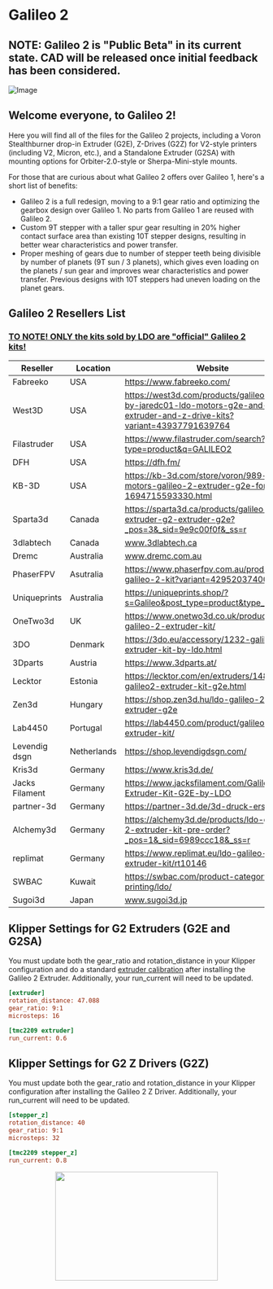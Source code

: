 # Galileo 2

## NOTE: Galileo 2 is "Public Beta" in its current state.  CAD will be released once initial feedback has been considered.

![Image](./images/g2extruders.png)

## Welcome everyone, to Galileo 2!

Here you will find all of the files for the Galileo 2 projects, including a Voron Stealthburner drop-in Extruder (G2E), Z-Drives (G2Z) for V2-style printers (including V2, Micron, etc.), and a Standalone Extruder (G2SA) with mounting options for Orbiter-2.0-style or Sherpa-Mini-style mounts.

For those that are curious about what Galileo 2 offers over Galileo 1, here's a short list of benefits:
 * Galileo 2 is a full redesign, moving to a 9:1 gear ratio and optimizing the gearbox design over Galileo 1.  No parts from Galileo 1 are reused with Galileo 2.
 * Custom 9T stepper with a taller spur gear resulting in 20% higher contact surface area than existing 10T stepper designs, resulting in better wear characteristics and power transfer.
 * Proper meshing of gears due to number of stepper teeth being divisible by number of planets (9T sun / 3 planets), which gives even loading on the planets / sun gear and improves wear characteristics and power transfer.  Previous designs with 10T steppers had uneven loading on the planet gears.

## Galileo 2 Resellers List
### <ins>TO NOTE!  ONLY the kits sold by LDO are "official" Galileo 2 kits!</ins>

| Reseller        | Location      | Website                                                                                                                         |
|---------------- |-------------  |-------------------------------------------------------------------------------------------------------------------------------  |
|    Fabreeko     |     USA       | https://www.fabreeko.com/                                                                                                       |
|     West3D      |     USA       | https://west3d.com/products/galileo-2-kit-by-jaredc01-ldo-motors-g2e-and-g2z-extruder-and-z-drive-kits?variant=43937791639764   |
|   Filastruder   |     USA       | https://www.filastruder.com/search?type=product&q=GALILEO2                                                                      |
|       DFH       |     USA       | https://dfh.fm/                                                                                                                 |
|      KB-3D      |     USA       | https://kb-3d.com/store/voron/989-ldo-motors-galileo-2-extruder-g2e-for-voron-1694715593330.html                                |
|    Sparta3d     |    Canada     | https://sparta3d.ca/products/galileo-2-extruder-g2-extruder-g2e?_pos=3&_sid=9e9c00f0f&_ss=r                                     |
|    3dlabtech    |    Canada     | www.3dlabtech.ca                                                                                                                |
|      Dremc      |  Australia    | www.dremc.com.au                                                                                                                |
|    PhaserFPV    |  Asutralia    | https://www.phaserfpv.com.au/products/ldo-galileo-2-kit?variant=42952037400747                                                  |
|  Uniqueprints   |  Australia    | https://uniqueprints.shop/?s=Galileo&post_type=product&type_aws=true                                                            |
|    OneTwo3d     |      UK       | https://www.onetwo3d.co.uk/product/ldo-galileo-2-extruder-kit/                                                                  |
|       3DO       |   Denmark     | https://3do.eu/accessory/1232-galileo-2-extruder-kit-by-ldo.html                                                                |
|     3Dparts     |   Austria     | https://www.3dparts.at/                                                                                                         |
|     Lecktor     |   Estonia     | https://lecktor.com/en/extruders/1480-galileo2-extruder-kit-g2e.html                                                            |
|      Zen3d      |   Hungary     | https://shop.zen3d.hu/ldo-galileo-2-extruder-g2e                                                                                |
|     Lab4450     |   Portugal    | https://lab4450.com/product/galileo-2-extruder-kit/                                                                             |
|  Levendig dsgn  | Netherlands   | https://shop.levendigdsgn.com/                                                                                                  |
|     Kris3d      |   Germany     | https://www.kris3d.de/                                                                                                          |
| Jacks Filament  |   Germany     | https://www.jacksfilament.com/Galileo-2-Extruder-Kit-G2E-by-LDO                                                                 |
|   partner-3d    |   Germany     | https://partner-3d.de/3d-druck-ersatzteile/                                                                                     |
|    Alchemy3d    |   Germany     | https://alchemy3d.de/products/ldo-galileo-2-extruder-kit-pre-order?_pos=1&_sid=6989ccc18&_ss=r                                  |
|    replimat     |   Germany     | https://www.replimat.eu/ldo-galileo-2-extruder-kit/rt10146                                                                      |
|      SWBAC      |    Kuwait     |  https://swbac.com/product-category/3d-printing/ldo/                                                                            |
|     Sugoi3d     |    Japan      | www.sugoi3d.jp                                                                                                                  |

## Klipper Settings for G2 Extruders (G2E and G2SA)

You must update both the gear_ratio and rotation_distance in your Klipper configuration and do a standard
[extruder calibration](https://docs.vorondesign.com/build/startup/#extruder-calibration-e-steps) after installing the Galileo 2 Extruder. Additionally, your run_current will need to be updated.
```ini
[extruder]
rotation_distance: 47.088
gear_ratio: 9:1
microsteps: 16

[tmc2209 extruder]
run_current: 0.6
```

## Klipper Settings for G2 Z Drivers (G2Z)

You must update both the gear_ratio and rotation_distance in your Klipper configuration after installing the Galileo 2 Z Driver. Additionally, your run_current will need to be updated.
```ini
[stepper_z]
rotation_distance: 40
gear_ratio: 9:1
microsteps: 32

[tmc2209 stepper_z]
run_current: 0.8
```

<p align="center">
  <img width="320" height="214" src="./images/g2gears.gif" />
</p>

